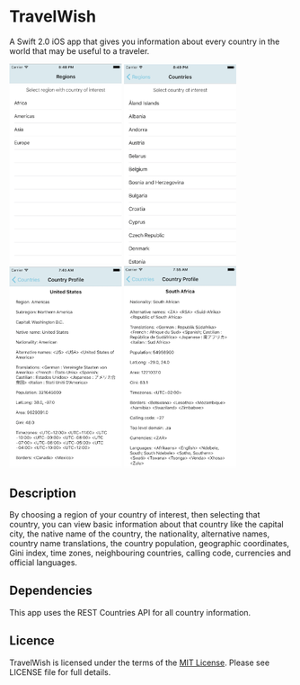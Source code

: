 # TravelWish
A Swift 2.0 iOS app that gives you information about every country in the world that may be useful to a traveler.

<img src="https://github.com/elefantel/TravelWish/blob/master/Screenshots/regions.png" alt="Regions" style="width: 200px;"/>
<img src="https://github.com/elefantel/TravelWish/blob/master/Screenshots/countries.png" alt="Countries" style="width: 200px;"/>
<img src="https://github.com/elefantel/TravelWish/blob/master/Screenshots/usa.png" alt="USA" style="width: 200px;"/>
<img src="https://github.com/elefantel/TravelWish/blob/master/Screenshots/sa.png" alt="South Africa" style="width: 200px;"/>

## Description
By choosing a region of your country of interest, then selecting that country, you can view basic information about that country like the capital city, the native name of the country, the nationality, alternative names, country name translations, the country population, geographic coordinates, Gini index, time zones, neighbouring countries, calling code, currencies and official languages.

## Dependencies
This app uses the REST Countries API for all country information.

## Licence
TravelWish is licensed under the terms of the <a href="https://en.wikipedia.org/wiki/MIT_License">MIT License</a>. Please see LICENSE file for full details.

